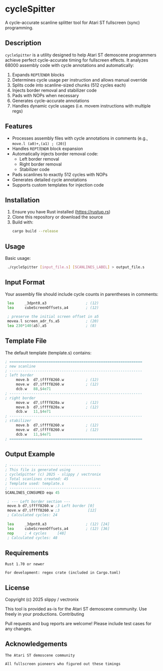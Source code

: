 # cycleSpitter

A cycle-accurate scanline splitter tool for Atari ST fullscreen (sync) programming.

## Description

`cycleSpitter` is a utility designed to help Atari ST demoscene programmers achieve 
perfect cycle-accurate timing for fullscreen effects. It analyzes 68000 assembly code 
with cycle annotations and automatically:

1. Expands `REPT`/`ENDR` blocks
2. Determines cycle usage per instruction and allows manual override 
3. Splits code into scanline-sized chunks (512 cycles each)
4. Injects border removal and stabilizer code
5. Pads with NOPs when necessary
6. Generates cycle-accurate annotations
7. Handles dynamic cycle usages (i.e. movem instructions with multiple regs)

## Features

- Processes assembly files with cycle annotations in comments (e.g., `move.l (a0)+,(a1) ; (20)`)
- Handles `REPT`/`ENDR` block expansion
- Automatically injects border removal code:
    - Left border removal
    - Right border removal
    - Stabilizer code
- Pads scanlines to exactly 512 cycles with NOPs
- Generates detailed cycle annotations
- Supports custom templates for injection code

## Installation

1. Ensure you have Rust installed (https://rustup.rs)
2. Clone this repository or download the source
3. Build with:
   ```sh
   cargo build --release
    ``` 
## Usage

Basic usage:
   ```sh
    ./cycleSpitter [input_file.s] [SCANLINES_LABEL] > output_file.s    
   ``` 
## Input Format

Your assembly file should include cycle counts in parentheses in comments:
   ```asm
    lea     _3dpnt0,a3                  ; (12)
    lea     cubeScreenOffsets,a4        ; (12)
    
    ; preserve the initial screen offset in a5
    movea.l screen_adr_fs,a5            ; (20)
    lea 230*140(a5),a5                  ; (8)
   ``` 

## Template File

The default template (template.s) contains:
   ```asm
; =============================================================
; new scanline
; -------------------------------------------------------------
; left border
		move.b	d7,$ffff8260.w			; (12)
		move.w	d7,$ffff8260.w			; (12)
		dcb.w	88,$4e71
; -------------------------------------------------------------
; right border
		move.w	d7,$ffff820a.w			; (12)
		move.b	d7,$ffff820a.w			; (12)
		dcb.w	11,$4e71
; -------------------------------------------------------------
; stabilizer
		move.b	d7,$ffff8260.w			; (12)
		move.w	d7,$ffff8260.w			; (12)
		dcb.w	11,$4e71
; =============================================================
   ``` 

## Output Example
   ```asm
; ------------------------------------------
; This file is generated using
; cycleSpitter (c) 2025 - slippy / vectronix
; Total scanlines created: 45
; Template used: template.s
; ------------------------------------------
SCANLINES_CONSUMED equ 45

    ; --- Left border section ---
    move.b d7,$ffff8260.w ;3 Left border [0]
    move.w d7,$ffff8260.w ;3             [12]
    ; Calculated cycles: 24
    
    lea     _3dpnt0,a3                  ; (12) [24]
    lea     cubeScreenOffsets,a4        ; (12) [36]
    nop     ; 4 cycles     [48]
    ; Calculated cycles: 48
   ``` 

## Requirements

    Rust 1.70 or newer

    For development: regex crate (included in Cargo.toml)

## License

Copyright (c) 2025 slippy / vectronix

This tool is provided as-is for the Atari ST demoscene community. Use freely in your productions.
Contributing

Pull requests and bug reports are welcome! Please include test cases for any changes.

## Acknowledgements

    The Atari ST demoscene community

    All fullscreen pioneers who figured out these timings
